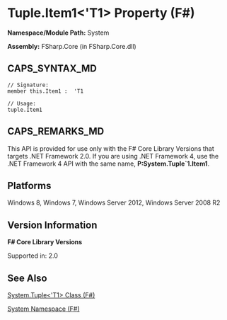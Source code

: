 # Tuple.Item1<'T1> Property (F#)

**Namespace/Module Path:** System

**Assembly:** FSharp.Core (in FSharp.Core.dll)


## CAPS_SYNTAX_MD

```
// Signature:
member this.Item1 :  'T1

// Usage:
tuple.Item1
```

## CAPS_REMARKS_MD
This API is provided for use only with the F# Core Library Versions that targets .NET Framework 2.0. If you are using .NET Framework 4, use the .NET Framework 4 API with the same name, **P:System.Tuple&#96;1.Item1**.


## Platforms
Windows 8, Windows 7, Windows Server 2012, Windows Server 2008 R2


## Version Information
**F# Core Library Versions**

Supported in: 2.0




## See Also
[System.Tuple&#60;'T1&#62; Class &#40;F&#35;&#41;](System.Tuple%3C%27T1%3E+Class+%28F%23%29.md)

[System Namespace &#40;F&#35;&#41;](System+Namespace+%28F%23%29.md)


